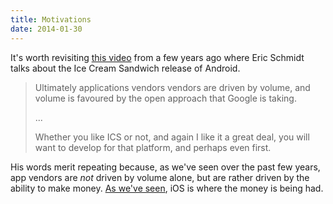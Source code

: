 ```yaml
---
title: Motivations
date: 2014-01-30
---
```


It's worth revisiting [this video](http://www.youtube.com/watch?v=t02iJn5Ypio#t=41m12s) from a few years ago where Eric Schmidt talks about the Ice Cream Sandwich release of Android.

> Ultimately applications vendors vendors are driven by volume, and volume is favoured by the open approach that Google is taking.
>
> ...
>
> Whether you like ICS or not, and again I like it a great deal, you will want to develop for that platform, and perhaps even first.

His words merit repeating because, as we've seen over the past few years, app vendors are _not_ driven by volume alone, but are rather driven by the ability to make money. [As we've seen](http://appleinsider.com/articles/13/11/27/apples-ios-brings-developers-5x-more-revenue-per-download-than-android), iOS is where the money is being had.
